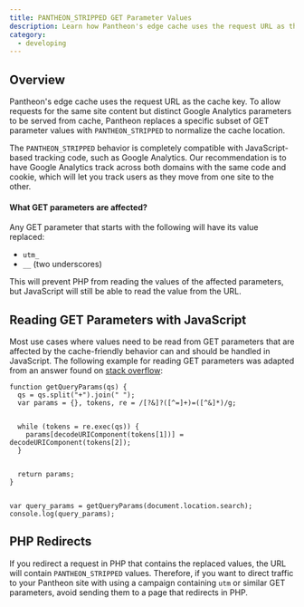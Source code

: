 ```yaml
---
title: PANTHEON_STRIPPED GET Parameter Values
description: Learn how Pantheon's edge cache uses the request URL as the cache key.
category:
  - developing
---
```

## Overview

Pantheon's edge cache uses the request URL as the cache key. To allow requests for the same site content but distinct Google Analytics parameters to be served from cache, Pantheon replaces a specific subset of GET parameter values with `PANTHEON_STRIPPED` to normalize the cache location.

The `PANTHEON_STRIPPED` behavior is completely compatible with JavaScript-based tracking code, such as Google Analytics. Our recommendation is to have Google Analytics track across both domains with the same code and cookie, which will let you track users as they move from one site to the other.

#### What GET parameters are affected?

Any GET parameter that starts with the following will have its value replaced:

- `utm_`
- `__` (two underscores)

This will prevent PHP from reading the values of the affected parameters, but JavaScript will still be able to read the value from the URL.

## Reading GET Parameters with JavaScript

Most use cases where values need to be read from GET parameters that are affected by the cache-friendly behavior can and should be handled in JavaScript. The following example for reading GET parameters was adapted from an answer found on [stack overflow](http://stackoverflow.com/a/439578):

    function getQueryParams(qs) {
      qs = qs.split("+").join(" ");
      var params = {}, tokens, re = /[?&]?([^=]+)=([^&]*)/g;


      while (tokens = re.exec(qs)) {
        params[decodeURIComponent(tokens[1])] = decodeURIComponent(tokens[2]);
      }


      return params;
    }


    var query_params = getQueryParams(document.location.search);
    console.log(query_params);

## PHP Redirects

If you redirect a request in PHP that contains the replaced values, the URL will contain `PANTHEON_STRIPPED` values. Therefore, if you want to direct traffic to your Pantheon site with using a campaign containing `utm` or similar GET parameters, avoid sending them to a page that redirects in PHP.
